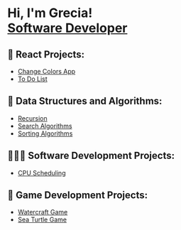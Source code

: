 <h1>Hi, I'm Grecia! <br/><a href="https:github.com/Gigi-Pons">Software Developer</a></h1>

<h2>🤖 React Projects: </h2>

- [Change Colors App](https://github.com/Gigi-Pons/ChangeColors)
- [To Do List](https://github.com/Gigi-Pons/ToDoListOnline?tab=readme-ov-file)

<h2>📨  Data Structures and Algorithms: </h2>

- [Recursion](https://github.com/gigi-pons/recursion)
- [Search Algorithms](https://github.com/gigi-pons/SearchAlgorithms)
- [Sorting Algorithms](https://github.com/gigi-pons/SortingAlgorithms)

<h2>👩🏽‍💻 Software Development Projects: </h2>

- [CPU Scheduling](https://github.com/Gigi-Pons/OperatingSystemProjects)

<h2>👾 Game Development Projects: </h2>

- [Watercraft Game](https://github.com/Gigi-Pons/watercraftGame)
- [Sea Turtle Game](https://github.com/Gigi-Pons/seaTurtleGame)

